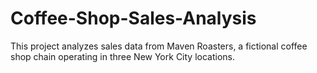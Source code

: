 # Coffee-Shop-Sales-Analysis
This project analyzes sales data from Maven Roasters, a fictional coffee shop chain operating in three New York City locations.
